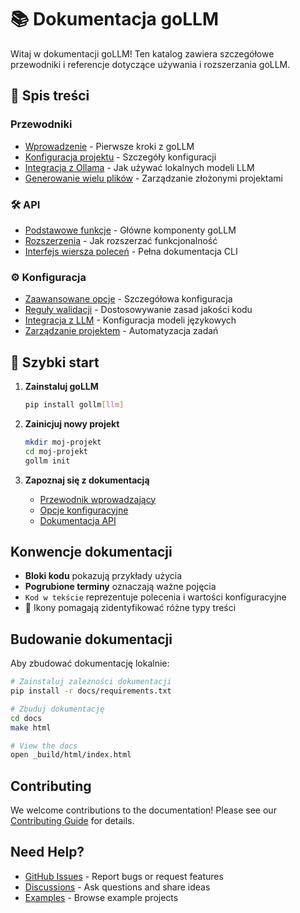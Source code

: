 # 📚 Dokumentacja goLLM

Witaj w dokumentacji goLLM! Ten katalog zawiera szczegółowe przewodniki i referencje dotyczące używania i rozszerzania goLLM.

## 📖 Spis treści

### Przewodniki
- [Wprowadzenie](./guides/getting_started.md) - Pierwsze kroki z goLLM
- [Konfiguracja projektu](./configuration/README.md) - Szczegóły konfiguracji
- [Integracja z Ollama](./guides/ollama_setup.md) - Jak używać lokalnych modeli LLM
- [Generowanie wielu plików](./guides/multi_file_generation.md) - Zarządzanie złożonymi projektami

### 🛠️ API
- [Podstawowe funkcje](./api/core.md) - Główne komponenty goLLM
- [Rozszerzenia](./api/extensions.md) - Jak rozszerzać funkcjonalność
- [Interfejs wiersza poleceń](./api/cli.md) - Pełna dokumentacja CLI

### ⚙️ Konfiguracja
- [Zaawansowane opcje](./configuration/advanced.md) - Szczegółowa konfiguracja
- [Reguły walidacji](./configuration/validation_rules.md) - Dostosowywanie zasad jakości kodu
- [Integracja z LLM](./configuration/llm_integration.md) - Konfiguracja modeli językowych
- [Zarządzanie projektem](./configuration/project_management.md) - Automatyzacja zadań

## 🚀 Szybki start

1. **Zainstaluj goLLM**
   ```bash
   pip install gollm[llm]
   ```

2. **Zainicjuj nowy projekt**
   ```bash
   mkdir moj-projekt
   cd moj-projekt
   gollm init
   ```

3. **Zapoznaj się z dokumentacją**
   - [Przewodnik wprowadzający](./guides/getting_started.md)
   - [Opcje konfiguracyjne](./configuration/README.md)
   - [Dokumentacja API](./api/README.md)

## Konwencje dokumentacji

- **Bloki kodu** pokazują przykłady użycia
- **Pogrubione terminy** oznaczają ważne pojęcia
- `Kod w tekście` reprezentuje polecenia i wartości konfiguracyjne
- 🔹 Ikony pomagają zidentyfikować różne typy treści

## Budowanie dokumentacji

Aby zbudować dokumentację lokalnie:

```bash
# Zainstaluj zależności dokumentacji
pip install -r docs/requirements.txt

# Zbuduj dokumentację
cd docs
make html

# View the docs
open _build/html/index.html
```

## Contributing

We welcome contributions to the documentation! Please see our [Contributing Guide](../CONTRIBUTING.md) for details.

## Need Help?

- [GitHub Issues](https://github.com/wronai/gollm/issues) - Report bugs or request features
- [Discussions](https://github.com/wronai/gollm/discussions) - Ask questions and share ideas
- [Examples](./examples/README.md) - Browse example projects
